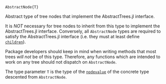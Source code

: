 ```
AbstractNode{T}
```

Abstract type of tree nodes that implement the AbstractTrees.jl interface.

It is *NOT* necessary for tree nodes to inherit from this type to implement the AbstractTrees.jl interface. Conversely, all `AbstractNode` types are required to satisfy the AbstractTrees.jl interface (i.e. they must at least define [`children`](@ref)).

Package developers should keep in mind when writing methods that most trees *will not* be of this type. Therefore, any functions which are intended to work on any tree should not dispatch on `AbstractNode`.

The type parameter `T` is the type of the [`nodevalue`](@ref) of the concrete type descented from `AbstractNode`.
